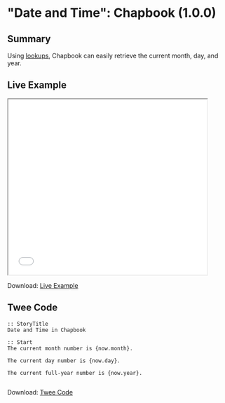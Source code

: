 # "Date and Time": Chapbook (1.0.0)

## Summary

Using [lookups](https://klembot.github.io/chapbook/guide/state/objects-and-lookups.html), Chapbook can easily retrieve the current month, day, and year.

## Live Example

<section>
<iframe src="chapbook_dateandtime_example.html" height=400 width=90%></iframe>

Download: <a href="chapbook_dateandtime_example.html" target="_blank">Live Example</a>
</section>

## Twee Code

```twee
:: StoryTitle
Date and Time in Chapbook

:: Start
The current month number is {now.month}.

The current day number is {now.day}.

The current full-year number is {now.year}.


```
Download: <a href="chapbook_dateandtime_twee.txt" target="_blank">Twee Code</a>
